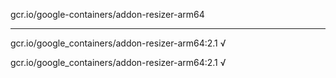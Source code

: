 gcr.io/google-containers/addon-resizer-arm64 

----
gcr.io/google_containers/addon-resizer-arm64:2.1 √

gcr.io/google_containers/addon-resizer-arm64:2.1 √


